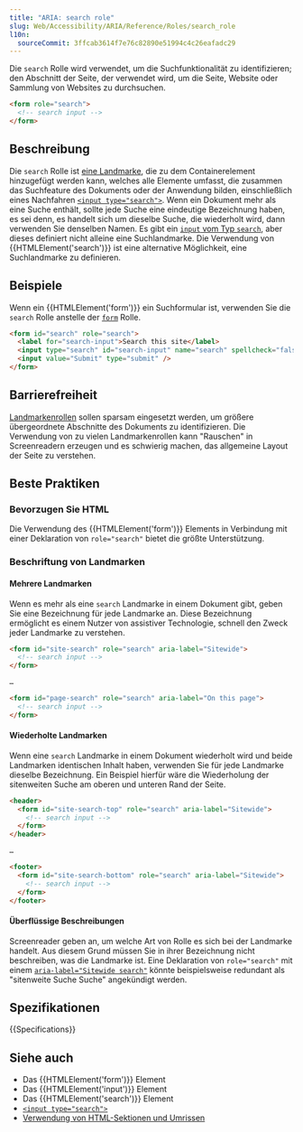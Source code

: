 ```yaml
---
title: "ARIA: search role"
slug: Web/Accessibility/ARIA/Reference/Roles/search_role
l10n:
  sourceCommit: 3ffcab3614f7e76c82890e51994c4c26eafadc29
---
```


Die `search` Rolle wird verwendet, um die Suchfunktionalität zu identifizieren; den Abschnitt der Seite, der verwendet wird, um die Seite, Website oder Sammlung von Websites zu durchsuchen.

```html
<form role="search">
  <!-- search input -->
</form>
```

## Beschreibung

Die `search` Rolle ist [eine Landmarke](/de/docs/Web/Accessibility/ARIA/Reference/Roles#3._landmark_roles), die zu dem Containerelement hinzugefügt werden kann, welches alle Elemente umfasst, die zusammen das Suchfeature des Dokuments oder der Anwendung bilden, einschließlich eines Nachfahren [`<input type="search">`](/de/docs/Web/HTML/Reference/Elements/input/search). Wenn ein Dokument mehr als eine Suche enthält, sollte jede Suche eine eindeutige Bezeichnung haben, es sei denn, es handelt sich um dieselbe Suche, die wiederholt wird, dann verwenden Sie denselben Namen. Es gibt ein [`input` vom Typ `search`](/de/docs/Web/HTML/Reference/Elements/input/search), aber dieses definiert nicht alleine eine Suchlandmarke. Die Verwendung von {{HTMLElement('search')}} ist eine alternative Möglichkeit, eine Suchlandmarke zu definieren.

## Beispiele

Wenn ein {{HTMLElement('form')}} ein Suchformular ist, verwenden Sie die `search` Rolle anstelle der [`form`](/de/docs/Web/Accessibility/ARIA/Reference/Roles/form_role) Rolle.

```html
<form id="search" role="search">
  <label for="search-input">Search this site</label>
  <input type="search" id="search-input" name="search" spellcheck="false" />
  <input value="Submit" type="submit" />
</form>
```

## Barrierefreiheit

[Landmarkenrollen](/de/docs/Web/Accessibility/ARIA/Reference/Roles#3._landmark_roles) sollen sparsam eingesetzt werden, um größere übergeordnete Abschnitte des Dokuments zu identifizieren. Die Verwendung von zu vielen Landmarkenrollen kann "Rauschen" in Screenreadern erzeugen und es schwierig machen, das allgemeine Layout der Seite zu verstehen.

## Beste Praktiken

### Bevorzugen Sie HTML

Die Verwendung des {{HTMLElement('form')}} Elements in Verbindung mit einer Deklaration von `role="search"` bietet die größte Unterstützung.

### Beschriftung von Landmarken

#### Mehrere Landmarken

Wenn es mehr als eine `search` Landmarke in einem Dokument gibt, geben Sie eine Bezeichnung für jede Landmarke an. Diese Bezeichnung ermöglicht es einem Nutzer von assistiver Technologie, schnell den Zweck jeder Landmarke zu verstehen.

```html
<form id="site-search" role="search" aria-label="Sitewide">
  <!-- search input -->
</form>

…

<form id="page-search" role="search" aria-label="On this page">
  <!-- search input -->
</form>
```

#### Wiederholte Landmarken

Wenn eine `search` Landmarke in einem Dokument wiederholt wird und beide Landmarken identischen Inhalt haben, verwenden Sie für jede Landmarke dieselbe Bezeichnung. Ein Beispiel hierfür wäre die Wiederholung der sitenweiten Suche am oberen und unteren Rand der Seite.

```html
<header>
  <form id="site-search-top" role="search" aria-label="Sitewide">
    <!-- search input -->
  </form>
</header>

…

<footer>
  <form id="site-search-bottom" role="search" aria-label="Sitewide">
    <!-- search input -->
  </form>
</footer>
```

#### Überflüssige Beschreibungen

Screenreader geben an, um welche Art von Rolle es sich bei der Landmarke handelt. Aus diesem Grund müssen Sie in ihrer Bezeichnung nicht beschreiben, was die Landmarke ist. Eine Deklaration von `role="search"` mit einem [`aria-label="Sitewide search"`](/de/docs/Web/Accessibility/ARIA/Reference/Attributes/aria-label) könnte beispielsweise redundant als "sitenweite Suche Suche" angekündigt werden.

## Spezifikationen

{{Specifications}}

## Siehe auch

- Das {{HTMLElement('form')}} Element
- Das {{HTMLElement('input')}} Element
- Das {{HTMLElement('search')}} Element
- [`<input type="search">`](/de/docs/Web/HTML/Reference/Elements/input/search)
- [Verwendung von HTML-Sektionen und Umrissen](/de/docs/Web/HTML/Reference/Elements/Heading_Elements)
